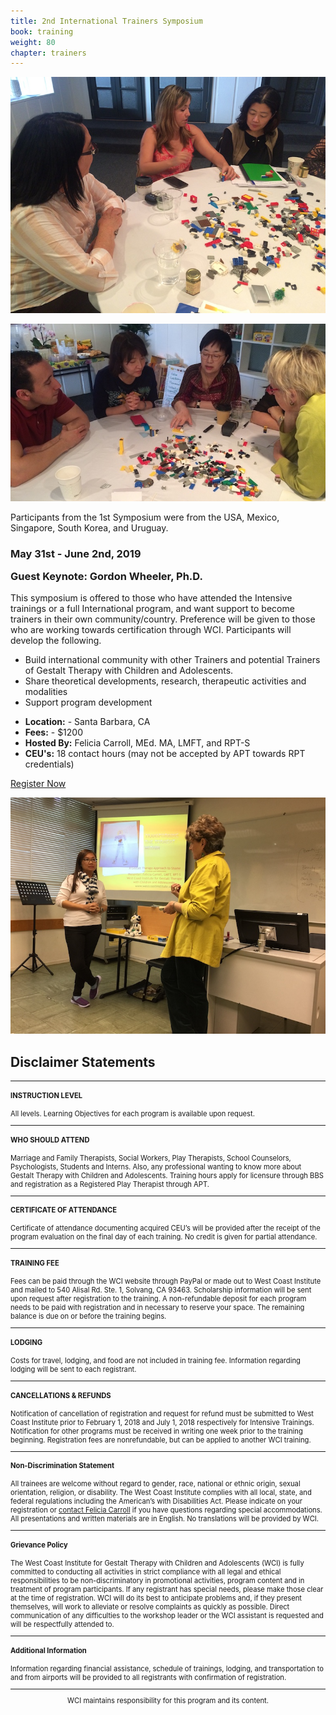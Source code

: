 ```yaml
---
title: 2nd International Trainers Symposium
book: training
weight: 80
chapter: trainers
---
```

<div class="row">
    <div class="col col-sm-6">
        <p><img src="/assets/img/trainers1.jpg" class="img-responsive img-thumbnail" /></p>
        <p><img src="/assets/img/trainers2.jpg" class="img-responsive img-thumbnail" /></p>
        <p>Participants from the 1st Symposium were from the USA, Mexico, Singapore, South Korea, and Uruguay.</p>
    </div>
    <div class="col col-sm-6">
        <div class="panel panel-default">
            <div class="panel panel-heading" style="margin-bottom: 0;">
                <h3 class="panel-title header-title">May 31st - June 2nd, 2019</h3>
            </div>
            <div class="panel-body">
                <h3 style="margin-top: 0;">Guest Keynote: Gordon Wheeler, Ph.D.</h3>
                <p>This symposium is offered to those who have attended the Intensive trainings or a full International program, and want support to become trainers in their own community/country. Preference will be given to those who are working towards certification through WCI. Participants will develop the following.</p>
                <p>
                    <ul>
                        <li>Build international community with other Trainers and potential Trainers of Gestalt Therapy with Children and Adolescents.</li>
                        <li>Share theoretical developments, research, therapeutic activities and modalities</li>
                        <li>Support program development</li>
                    </ul>
                </p>
                <ul class="list-group">
                    <li class="list-group-item"><strong>Location:</strong> - Santa Barbara, CA</li>
                    <li class="list-group-item"><strong>Fees:</strong> - $1200</li>
                    <li class="list-group-item"><strong>Hosted By:</strong> Felicia Carroll, MEd. MA, LMFT, and RPT-S</li>
                    <li class="list-group-item"><strong>CEU's:</strong> 18 contact hours (may not be accepted by APT towards RPT credentials)</li>
                </ul>
            </div>
            <div class="panel-footer">
                <a href="/register" class="btn btn-danger btn-block">Register Now</a>
            </div>
        </div>
        <p><img src="/assets/img/trainers4.jpg" class="img-responsive img-thumbnail" /></p>
    </div>
</div>
<div class="row separator"></div>
<h2>Disclaimer Statements</h2>
<div style="font-size: 0.8em;">
    <hr>
    <div class="row">
      <div class="col col-sm-8 col-sm-offset-2">
        <h4><strong>INSTRUCTION LEVEL</strong></h4>
        <p>All levels. Learning Objectives for each program is available upon request.</p>
      </div>
    </div>
    <hr>
    <div class="row">
      <div class="col col-sm-8 col-sm-offset-2">
        <h4><strong>WHO SHOULD ATTEND</strong></h4>
        <p>Marriage and Family Therapists, Social Workers,  Play Therapists, School Counselors, Psychologists, Students and Interns.  Also, any professional wanting to know more about Gestalt Therapy with Children and Adolescents. Training hours apply for licensure through BBS and registration as a Registered Play Therapist through APT.</p>
      </div>
    </div>
    <hr>
    <div class="row">
      <div class="col col-sm-8 col-sm-offset-2">
        <h4><strong>CERTIFICATE OF ATTENDANCE</strong></h4>
        <p>Certificate of attendance documenting acquired CEU’s will be provided after the receipt of the program evaluation on the final day of each training.   No credit is given for partial attendance.</p>
      </div>
    </div>
    <hr>
    <div class="row">
      <div class="col col-sm-8 col-sm-offset-2">
        <h4><strong>TRAINING FEE</strong></h4>
        <p>Fees can be paid through the WCI website through PayPal or made out to West Coast Institute and mailed to 540 Alisal Rd. Ste. 1, Solvang, CA  93463.  Scholarship information will be sent upon request after registration to the training. A non-refundable deposit for each program needs to be paid with registration and in necessary to reserve your space. The remaining balance is due on or before the training begins.</p>
      </div>
    </div>
    <hr>
    <div class="row">
      <div class="col col-sm-8 col-sm-offset-2">
        <h4><strong>LODGING</strong></h4>
        <p>Costs for travel, lodging, and food are not included in training fee.  Information regarding lodging will be sent to each registrant.</p>
      </div>
    </div>
    <hr>
    <div class="row">
      <div class="col col-sm-8 col-sm-offset-2">
        <h4><strong>CANCELLATIONS & REFUNDS</strong></h4>
        <p>Notification of cancellation of registration and request for refund must be submitted to West Coast Institute prior to February 1, 2018 and July 1, 2018 respectively for Intensive Trainings.  Notification for other programs must be received in writing one week prior to the training beginning. Registration fees are nonrefundable, but can be applied to another WCI training.</p>
      </div>
    </div>
    <hr>
    <div class="row">
      <div class="col col-sm-8 col-sm-offset-2">
        <h4><strong>Non-Discrimination Statement</strong></h4>
        <p>All trainees are welcome without regard to gender, race, national or ethnic origin, sexual orientation, religion, or disability. The West Coast Institute complies with all local, state, and federal regulations including the American’s with Disabilities Act. Please indicate on your registration or <a href="/contact">contact Felicia Carroll</a> if you have questions regarding special accommodations. All presentations and written materials are in English. No translations will be provided by WCI.</p>
      </div>
    </div>
    <hr>
    <div class="row">
      <div class="col col-sm-8 col-sm-offset-2">
        <h4><strong>Grievance Policy</strong></h4>
        <p>The West Coast Institute for Gestalt Therapy with Children and Adolescents (WCI) is fully committed to conducting all activities in strict compliance with all legal and ethical responsibilities to be non-discriminatory in promotional activities, program content and in treatment of program participants. If any registrant has special needs, please make those clear at the time of registration.   WCI will do its best to anticipate problems and, if they present themselves, will work to alleviate or resolve complaints as quickly as possible.  Direct communication of any difficulties to the workshop leader or the WCI assistant is requested and will be respectfully attended to.</p>
      </div>
    </div>
    <hr>
    <div class="row">
      <div class="col col-sm-8 col-sm-offset-2">
        <h4><strong>Additional Information</strong></h4>
        <p>Information regarding financial assistance, schedule of trainings, lodging, and transportation to and from airports will be provided to all registrants with confirmation of registration.</p>
      </div>
    </div>
    <hr>
    <div class="row">
      <div class="col col-sm-8 col-sm-offset-2" style="text-align:center;">
        <p>WCI maintains responsibility for this program and its content.</p>
      </div>
    </div>
</div>

